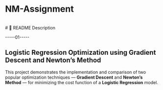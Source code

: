 # NM-Assignment
<br>
# 📘 README Description

-----01-----

## Logistic Regression Optimization using Gradient Descent and Newton’s Method

This project demonstrates the implementation and comparison of two popular optimization techniques — **Gradient Descent** and **Newton’s Method** — for minimizing the cost function of a **Logistic Regression** model.

